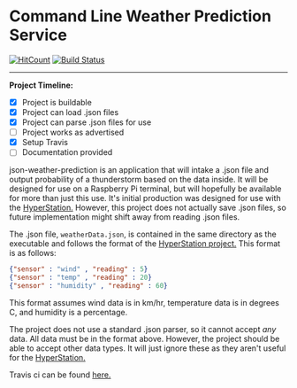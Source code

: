 # Command Line Weather Prediction Service

[![HitCount](http://hits.dwyl.com/{dmoore12}/{json-weather-prediction}.svg)](http://hits.dwyl.com/{dmoore12}/{json-weather-prediction})
[![Build Status](https://travis-ci.org/DMoore12/json-weather-prediction.png?branch=master)](https://travis-ci.org/DMoore12/json-weather-prediction)

---

**Project Timeline:**

- [x] Project is buildable
- [x] Project can load .json files
- [x] Project can parse .json files for use
- [ ] Project works as advertised
- [x] Setup Travis
- [ ] Documentation provided

json-weather-prediction is an application that will intake a .json file and output probability of a thunderstorm based on the data inside. It will be designed for use on a Raspberry Pi terminal, but will hopefully be available for more than just this use. It's initial production was designed for use with the [HyperStation.](https://github.com/russelltg/weatherstation) However, this project does not actually save .json files, so future implementation might shift away from reading .json files.

The .json file, `weatherData.json`, is contained in the same directory as the executable and follows the format of the [HyperStation project.](https://github.com/russelltg/weatherstation) This format is as follows:

```JSON
{"sensor" : "wind" , "reading" : 5}
{"sensor" : "temp" , "reading" : 20}
{"sensor" : "humidity" , "reading" : 60}
```

This format assumes wind data is in km/hr, temperature data is in degrees C, and humidity is a percentage.

The project does not use a standard .json parser, so it cannot accept *any* data. All data must be in the format above. However, the project should be able to accept other data types. It will just ignore these as they aren't useful for the [HyperStation.](https://github.com/russelltg/weatherstation)

Travis ci can be found [here.](https://travis-ci.org/DMoore12/json-weather-prediction#)
